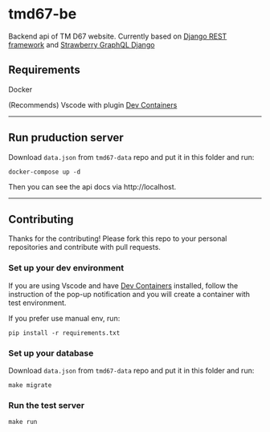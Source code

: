 # tmd67-be
Backend api of TM D67 website. Currently based on [Django REST framework](https://www.django-rest-framework.org/) and [Strawberry GraphQL Django](https://strawberry-graphql.github.io/strawberry-graphql-django/)

## Requirements
Docker

(Recommends) Vscode with plugin [Dev Containers](https://marketplace.visualstudio.com/items?itemName=ms-vscode-remote.remote-containers)

---
## Run pruduction server
Download `data.json` from `tmd67-data` repo and put it in this folder and run:

    docker-compose up -d

Then you can see the api docs via http://localhost.

---
## Contributing
Thanks for the contributing! Please fork this repo to your personal repositories and contribute with pull requests.

### Set up your dev environment
If you are using Vscode and have [Dev Containers](https://marketplace.visualstudio.com/items?itemName=ms-vscode-remote.remote-containers) installed, follow the instruction of the pop-up notification and you will create a container with test environment.

If you prefer use manual env, run:

    pip install -r requirements.txt

### Set up your database
Download `data.json` from `tmd67-data` repo and put it in this folder and run:

    make migrate

### Run the test server
    make run
